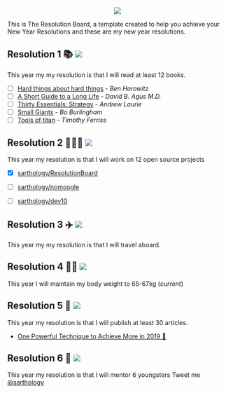 <div align="center">
  <img src="https://i.imgur.com/thKzPkw.png">
</div>

This is The Resolution Board, a template created to help you achieve your New Year Resolutions and these are my new year resolutions.

## Resolution 1 📚 ![](https://img.shields.io/badge/progress-0%25-red.svg)
This year my my resolution is that I will read at least 12 books.

- [ ] [Hard things about hard things](https://www.amazon.com/Hard-Thing-About-Things-Building/dp/0062273205) - *Ben Horowitz*
- [ ] [A Short Guide to a Long Life](https://www.amazon.com/Short-Guide-Long-Life/dp/147673609X) - *David B. Agus M.D.*
- [ ] [Thirty Essentials: Strategy](https://www.amazon.com/Thirty-Essentials-Strategy-strategy-companies-ebook/dp/B079LQVXNB) - *Andrew Laurie*
- [ ] [Small Giants](https://www.amazon.com/Small-Giants-Companies-Instead-10th-Anniversary/dp/014310960X) - *Bo Burlingham*
- [ ] [Tools of titan](https://www.amazon.com/Tools-Titans-Billionaires-World-Class-Performers/dp/1328683788/ref=sr_1_2?ie=UTF8&qid=1546324870&sr=8-2&keywords=tools+of+titans) - *Timothy Ferriss*

## Resolution 2 👨🏻‍💻 ![](https://img.shields.io/badge/progress-50%25-yellow.svg)

This year my resolution is that I will work on 12 open source projects

- [x] [sarthology/ResolutionBoard](https://github.com/sarthology/ResolutionBoard)
- [ ] [sarthology/nomoogle](https://github.com/sarthology/nomoogle)
- [ ] [sarthology/dev10](https://github.com/sarthology/Dev10)


## Resolution 3 ✈️ ![](https://img.shields.io/badge/progress-10%25-red.svg)
This year my my resolution is that I will travel aboard.

## Resolution 4 💪🏼 ![](https://img.shields.io/badge/completed-100%25-darkgreen.svg)
This year I will maintain my body weight to 65-67kg (*current*)

## Resolution 5 🤝 ![](https://img.shields.io/badge/progress-90%25-green.svg)
This year my resolution is that I will publish at least 30 articles.

* [One Powerful Technique to Achieve More in 2019 📓](https://medium.com/@Sarthaksharma0/one-powerful-technique-to-achieve-more-in-2019-6f1d4b816d89)

## Resolution 6 🤝 ![](https://img.shields.io/badge/progress-90%25-green.svg)
This year my resolution is that I will mentor 6 youngsters 
Tweet me [@sarthology](https://twitter.com/sarthology)